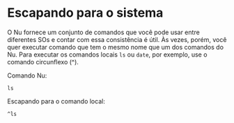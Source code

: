 # Escapando para o sistema

O Nu fornece um conjunto de comandos que você pode usar entre diferentes SOs e contar com essa consistência é útil. Às vezes, porém, você quer executar comando que tem o mesmo nome que um dos comandos do Nu. Para executar os comandos locais `ls` ou `date`, por exemplo, use o comando circunflexo (^).

Comando Nu:

```nu
ls
```

Escapando para o comando local:

```nu
^ls
```
